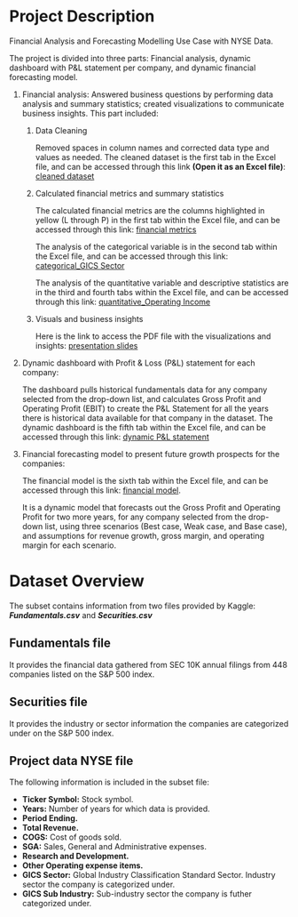 # Project Description
Financial Analysis and Forecasting Modelling Use Case with NYSE Data. 

The project is divided into three parts: Financial analysis, dynamic dashboard with P&L statement per company, and dynamic financial forecasting model.

1. Financial analysis: Answered business questions by performing data analysis and summary statistics; created visualizations to communicate business insights. This part included:
   1. Data Cleaning
   
      Removed spaces in column names and corrected data type and values as needed. The cleaned dataset is the first tab in the Excel file, and can be accessed through this link **(Open it as an Excel file)**: [cleaned dataset](https://drive.google.com/file/d/1F_-g2a51PqEmBBwbbpT_MPa_M7SX25Rq/view?usp=sharing)
   
   2. Calculated financial metrics and summary statistics
   
      The calculated financial metrics are the columns highlighted in yellow (L through P) in the first tab within the Excel file, and can be accessed through this link: [financial metrics](https://drive.google.com/file/d/1F_-g2a51PqEmBBwbbpT_MPa_M7SX25Rq/view?usp=sharing)
      
      The analysis of the categorical variable is in the second tab within the Excel file, and can be accessed through this link: [categorical_GICS Sector](https://drive.google.com/file/d/1F_-g2a51PqEmBBwbbpT_MPa_M7SX25Rq/view?usp=sharing)
      
      The analysis of the quantitative variable and descriptive statistics are in the third and fourth tabs within the Excel file, and can be accessed through this link: [quantitative_Operating Income](https://drive.google.com/file/d/1F_-g2a51PqEmBBwbbpT_MPa_M7SX25Rq/view?usp=sharing)
      
   3. Visuals and business insights
   
      Here is the link to access the PDF file with the visualizations and insights: [presentation slides](https://drive.google.com/file/d/1L93uj1PZ-JvDPGP0dJSCD-7kvIqIrZ9X/view?usp=sharing)
   
2. Dynamic dashboard with Profit & Loss (P&L) statement for each company:

   The dashboard pulls historical fundamentals data for any company selected from the drop-down list, and calculates Gross Profit and Operating Profit (EBIT) to create the P&L Statement for all the years there is historical data available for that company in the dataset. The dynamic dashboard is the fifth tab within the Excel file, and can be accessed through this link: [dynamic P&L statement](https://drive.google.com/file/d/1F_-g2a51PqEmBBwbbpT_MPa_M7SX25Rq/view?usp=sharing)
   
3. Financial forecasting model to present future growth prospects for the companies:

   The financial model is the sixth tab within the Excel file, and can be accessed through this link: [financial model](https://drive.google.com/file/d/1F_-g2a51PqEmBBwbbpT_MPa_M7SX25Rq/view?usp=sharing). 
   
   It is a dynamic model that forecasts out the Gross Profit and Operating Profit for two more years, for any company selected from the drop-down list, using three scenarios (Best case, Weak case, and Base case), and assumptions for revenue growth, gross margin, and operating margin for each scenario.

# Dataset Overview
The subset contains information from two files provided by Kaggle: _**Fundamentals.csv**_ and _**Securities.csv**_

## Fundamentals file
It provides the financial data gathered from SEC 10K annual filings from 448 companies listed on the S&P 500 index.

## Securities file
It provides the industry or sector information the companies are categorized under on the S&P 500 index.

## Project data NYSE file
The following information is included in the subset file:

* **Ticker Symbol:** Stock symbol.
* **Years:** Number of years for which data is provided.
* **Period Ending.**
* **Total Revenue.** 
* **COGS:** Cost of goods sold.
* **SGA:** Sales, General and Administrative expenses.
* **Research and Development.** 
* **Other Operating expense items.** 
* **GICS Sector:** Global Industry Classification Standard Sector. Industry sector the company is categorized under.
* **GICS Sub Industry:** Sub-industry sector the company is futher categorized under.

